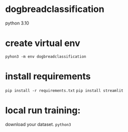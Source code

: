 # dogbreadclassification
python 3.10

# create virtual env
`pyhon3 -m env dogbreadclassification`

# install requirements
`pip install -r requirements.txt`
`pip install streamlit`
# local run training:
download your dataset.
`python3`